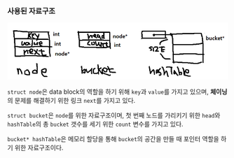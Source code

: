 ### 사용된 자료구조
![img](data_structure.png)

`struct node`은 data block의 역할을 하기 위해 `key`과 `value`를 가지고 있으며, 
**체이닝**의 문제를 해결하기 위한 링크  `next`를 가지고 있다.

`struct bucket`은 `node`를 위한 자료구조이며, 첫 번째 노드를 가리키기 위한 `head`와
`hashTable`의 총 `bucket` 갯수를 세기 위한 `count` 변수를 가지고 있다.

`bucket* hashTable`은 메모리 할당을 통해 `bucket`의 공간을 만들 때
포인터 역할을 하기 위한 자료구조이다.

